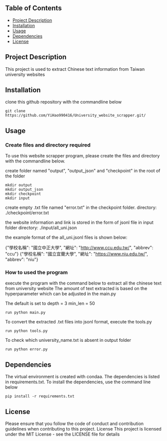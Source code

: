 ## Table of Contents
* [Project Description](#project-description)
* [Installation](#installation)
* [Usage](#usage)
* [Dependencies](#dependencies)
* [License](#license)

## Project Description
This project is used to extract Chinese text information from Taiwan university websites

## Installation

clone this github repository with the commandline below
``````
git clone https://github.com/YiHao990416/University_website_scrapper.git/
``````

## Usage
### Create files and directory required
To use this website scrapper program, please create the files and directory with the commandline below.

create folder named "output", "output_json" and "checkpoint" in the root of the folder

```
mkdir output
mkdir output_json
mkdir checkpoint
mkdir input
```

create empty .txt file named "error.txt" in the checkpoint folder.
directory: ./checkpoint/error.txt

the website information and link is stored in the form of jsonl file in input folder
directory: ./input/all_uni.json

the example format of the all_uni.jsonl files is shown below:

{"學校名稱": "國立中正大學", "網址": "http://www.ccu.edu.tw/", "abbrev": "ccu"}
{"學校名稱": "國立宜蘭大學", "網址": "https://www.niu.edu.tw/", "abbrev": "niu"}

### How to used the program
execute the program with the command below to extract all the chinese text from university website
The amount of text extracted is based on the hyperparameter which can be adjusted in the main.py

The default is set to
depth = 3
min_len = 50

```
run python main.py
```

To convert the extracted .txt files into jsonl format, execute the tools.py
```
run python tools.py
```
To check which university_name.txt is absent in output folder

```
run python error.py
```

## Dependencies

The virtual environment is created with condaa. The dependencies is listed in requirements.txt.
To install the dependencies, use the command line below

```
pip install -r requirements.txt
```

## License
Please ensure that you follow the code of conduct and contribution guidelines when contributing to this project. License This project is licensed under the MIT License - see the LICENSE file for details







